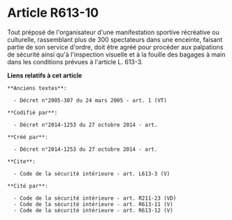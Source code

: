 # Article R613-10

Tout préposé de l'organisateur d'une manifestation sportive récréative ou culturelle, rassemblant plus de 300 spectateurs
dans une enceinte, faisant partie de son service d'ordre, doit être agréé pour procéder aux palpations de sécurité ainsi qu'à
l'inspection visuelle et à la fouille des bagages à main dans les conditions prévues à l'article L. 613-3.

**Liens relatifs à cet article**

	**Anciens textes**:

	  - Décret n°2005-307 du 24 mars 2005 - art. 1 (VT)

	**Codifié par**:

	  - Décret n°2014-1253 du 27 octobre 2014 - art.

	**Créé par**:

	  - Décret n°2014-1253 du 27 octobre 2014 - art.

	**Cite**:

	  - Code de la sécurité intérieure - art. L613-3 (V)

	**Cité par**:

	  - Code de la sécurité intérieure - art. R211-23 (VD)
	  - Code de la sécurité intérieure - art. R613-11 (V)
	  - Code de la sécurité intérieure - art. R613-12 (V)
